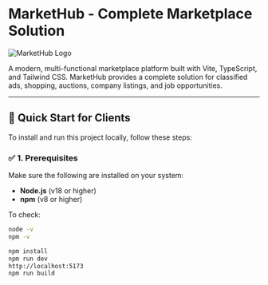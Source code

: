 # MarketHub - Complete Marketplace Solution

![MarketHub Logo](https://via.placeholder.com/200x80/2563eb/ffffff?text=MarketHub)

A modern, multi-functional marketplace platform built with Vite, TypeScript, and Tailwind CSS. MarketHub provides a complete solution for classified ads, shopping, auctions, company listings, and job opportunities.

---

## 🚀 Quick Start for Clients

To install and run this project locally, follow these steps:

### ✅ 1. Prerequisites

Make sure the following are installed on your system:

- **Node.js** (v18 or higher)
- **npm** (v8 or higher)

To check:
```bash
node -v
npm -v

npm install
npm run dev
http://localhost:5173
npm run build
